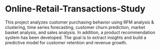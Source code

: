 # Online-Retail-Transactions-Study
This project analyzes customer purchasing behavior using RFM analysis &amp; clustering, time series forecasting, customer churn prediction, market basket analysis, and sales analysis. In addition, a product recommendation system has been developed. The goal is to extract insights and build a predictive model for customer retention and revenue growth.
